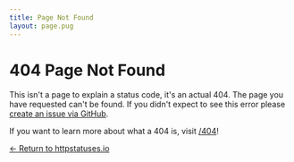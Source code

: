 ```yaml
---
title: Page Not Found
layout: page.pug
---
```


# 404 Page Not Found

This isn't a page to explain a status code, it's an actual 404. The page you have requested can't be found. If you didn't expect to see this error please [create an issue via GitHub](https://github.com/httpstatuses/httpstatuses/issues).

If you want to learn more about what a 404 is, visit [/404](/404)!

[&larr; Return to httpstatuses.io](/)
